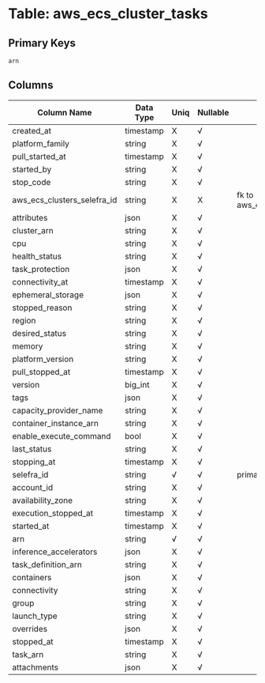 # Table: aws_ecs_cluster_tasks

## Primary Keys 

```
arn
```


## Columns 

|  Column Name   |  Data Type  | Uniq | Nullable | Description | 
|  ----  | ----  | ----  | ----  | ---- | 
| created_at | timestamp | X | √ |  | 
| platform_family | string | X | √ |  | 
| pull_started_at | timestamp | X | √ |  | 
| started_by | string | X | √ |  | 
| stop_code | string | X | √ |  | 
| aws_ecs_clusters_selefra_id | string | X | X | fk to aws_ecs_clusters.selefra_id | 
| attributes | json | X | √ |  | 
| cluster_arn | string | X | √ |  | 
| cpu | string | X | √ |  | 
| health_status | string | X | √ |  | 
| task_protection | json | X | √ |  | 
| connectivity_at | timestamp | X | √ |  | 
| ephemeral_storage | json | X | √ |  | 
| stopped_reason | string | X | √ |  | 
| region | string | X | √ |  | 
| desired_status | string | X | √ |  | 
| memory | string | X | √ |  | 
| platform_version | string | X | √ |  | 
| pull_stopped_at | timestamp | X | √ |  | 
| version | big_int | X | √ |  | 
| tags | json | X | √ |  | 
| capacity_provider_name | string | X | √ |  | 
| container_instance_arn | string | X | √ |  | 
| enable_execute_command | bool | X | √ |  | 
| last_status | string | X | √ |  | 
| stopping_at | timestamp | X | √ |  | 
| selefra_id | string | √ | √ | primary keys value md5 | 
| account_id | string | X | √ |  | 
| availability_zone | string | X | √ |  | 
| execution_stopped_at | timestamp | X | √ |  | 
| started_at | timestamp | X | √ |  | 
| arn | string | √ | √ |  | 
| inference_accelerators | json | X | √ |  | 
| task_definition_arn | string | X | √ |  | 
| containers | json | X | √ |  | 
| connectivity | string | X | √ |  | 
| group | string | X | √ |  | 
| launch_type | string | X | √ |  | 
| overrides | json | X | √ |  | 
| stopped_at | timestamp | X | √ |  | 
| task_arn | string | X | √ |  | 
| attachments | json | X | √ |  | 



